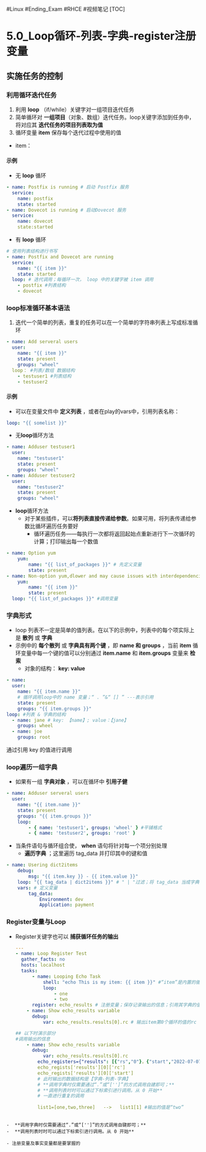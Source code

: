 #Linux #Ending_Exam #RHCE #视频笔记 
[TOC]
# 5.0_Loop循环-列表-字典-register注册变量

## 实施任务的控制

### 利用循环迭代任务

1. 利用 **loop** （if/while）关键字对一组项目迭代任务
2. 简单循环对 **一组项目**（对象、数组）迭代任务。loop关键字添加到任务中，将对应其 **迭代任务的项目列表取为值** 
3. 循环变量 **item** 保存每个迭代过程中使用的值

- item：

#### 示例

- 无 **loop** 循环

```yaml
- name: Postfix is running # 启动 Postfix 服务
  service:
    name: postfix
    state: started
- name: Dovecot is running # 启动Dovecot 服务
  service: 
    name: dovecot
    state:started
```
+ 有 **loop** 循环

```yaml
# 使用列表结构进行书写
- name: Postfix and Dovecot are running
  service: 
    name: "{{ item }}"
    state: started
  loop: # 迭代调用；每循环一次， loop 中的关键字被 item 调用
    - postfix #列表结构
    - dovecot
```



### loop标准循环基本语法

1. 迭代一个简单的列表，重复的任务可以在一个简单的字符串列表上写成标准循环

```yaml
- name: Add serveral users
  user: 
    name: "{{ item }}"
    state: present
    groups: "wheel"
  loop： #列表/数组 数据结构
    - testuser1 #列表结构
    - testuser2 
```
#### 示例

- 可以在变量文件中 **定义列表** ，或者在play的vars中，引用列表名称：

```yaml
loop: "{{ somelist }}"
```

- 无**loop**循环方法

```yaml
- name: Adduser testuser1
  user:
    name: "testuser1"
    state: present
    groups: "wheel"
- name: Adduser testuser2
  user: 
    name: "testuser2"
    state: present
    groups: "wheel"
```
- **loop**循环方法
  - 对于某些插件，可以**将列表直接传递给参数**。如果可用，将列表传递给参数比循环遍历任务要好
    - 循环遍历任务——每执行一次都将返回起始点重新进行下一次循环的计算；打印输出每一个数值

```yaml
- name: Option yum
	yum:
		name: "{{ list_of_packages }}" # 先定义变量
		state: present
- name: Non-option yum,dlower and may cause issues with interdependencies
	yum:
		name: "{{ item }}"
		state: present
  loop: "{{ list_of_packages }}" #调用变量
```





### 字典形式

- loop 列表不一定是简单的值列表。在以下的示例中，列表中的每个项实际上是 **散列** 或 **字典** 
- 示例中的 **每个散列** 或 **字典具有两个键** ，即 **name 和 groups** ，当前 **item** 循环变量中每一个键的值可以分别通过 **item.name** 和 **item.groups** 变量来 **检索** 
  - 对象的结构： **key: value** 

```yaml
- name:
  user:
    name: "{{ item.name }}" 
    # 循环调用loop中的 name 变量；“ . ”&“ [] ” ---表示引用
    state: present
    groups: "{{ item.groups }}"
loop: #列表 & 字典的结构
  - name: jane # key: 【name】; value：【jane】
    groups: wheel
  - name: joe
    groups: root
```
通过引用 key 的值进行调用

### loop遍历一组字典

- 如果有一组 **字典对象** ，可以在循环中 **引用子健** 
```yaml
- name: Adduser serveral users
  user:
    name: "{{ item.name }}"
    state: present
    groups: "{{ item.groups }}"
	loop:
		- { name: 'testuser1', groups: 'wheel' } #平铺格式
		- { name: 'testuser2', groups: 'root' }
```

- 当条件语句与循环组合使， **when** 语句将针对每一个项分别处理
  -  **遍历字典** ；这里遍历 tag_data 并打印其中的键和值

```yaml
- name: Usering dict2items
	debug:
		msg: "{{ item.key }} - {{ item.value }}"
	loop: "{{ tag_data | dict2items }}" # " | "过滤；将 tag_data 当成字典去处理，
	vars: # 定义变量
		tag_data:
			Environment: dev
			Application: payment
```

### Register变量与Loop

- Register关键字也可以 **捕获循环任务的输出** 

  ```yaml
  ---
  - name: Loop Register Test
  	gather_facts: no
  	hosts: localhost
  	tasks:
  		- name: Looping Echo Task
  			shell: "echo This is my item: {{ item }}" #“item”是内置的循环变量
  			loop:
  				- one
  				- two
        register: echo_results # 注册变量；保存记录输出的信息；引用其字典的值——“['  ']”
      - name: Show echo_results variable
      	debug:
      		var: echo_results.results[0].rc # 输出item第0个循环的值的rc
  
  ## 以下时演示部分
  #调用输出的信息
      - name: Show echo_results variable
      	debug:
      		var: echo_results.results[0].rc    
          echo_registers={"results": [{"rs","0"}，{"start","2022-07-07"}]} 
          echo_regists['results'][0]['rc']
          echo_regists['results'][0]['start']
          # 此时输出的数据结构是【字典-列表-字典】
          # **调用字典时仅需要通过“.”或“['']”的方式调用自建即可；**
          # **调用列表时时可以通过下标索引进行调用。从 0 开始**
          # 一直进行重复的调用
          
          list1=[one,two,three]   -->   list1[1] #输出的值是“two”  
```

-  **调用字典时仅需要通过“.”或“['']”的方式调用自键即可；**
-  **调用列表时时可以通过下标索引进行调用。从 0 开始**

- 注册变量及事实变量都是要掌握的
